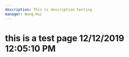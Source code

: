 ```yaml
---
description: This is description testing
manager: Wang.Hui
---
```

# this is a test page 12/12/2019 12:05:10 PM